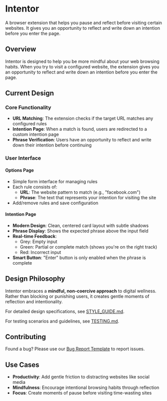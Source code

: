 # Intentor

A browser extension that helps you pause and reflect before visiting certain websites. It gives you an opportunity to reflect and write down an intention before you enter the page.

## Overview

Intentor is designed to help you be more mindful about your web browsing habits. When you try to visit a configured website, the extension gives you an opportunity to reflect and write down an intention before you enter the page.

## Current Design

### Core Functionality

- **URL Matching**: The extension checks if the target URL matches any configured rules
- **Intention Page**: When a match is found, users are redirected to a custom intention page
- **Phrase Verification**: Users have an opportunity to reflect and write down their intention before continuing

### User Interface

#### Options Page

- Simple form interface for managing rules
- Each rule consists of:
  - **URL**: The website pattern to match (e.g., "facebook.com")
  - **Phrase**: The text that represents your intention for visiting the site
- Add/remove rules and save configuration

#### Intention Page

- **Modern Design**: Clean, centered card layout with subtle shadows
- **Phrase Display**: Shows the expected phrase above the input field
- **Real-time Feedback**:
  - Grey: Empty input
  - Green: Partial or complete match (shows you're on the right track)
  - Red: Incorrect input
- **Smart Button**: "Enter" button is only enabled when the phrase is complete

## Design Philosophy

Intentor embraces a **mindful, non-coercive approach** to digital wellness. Rather than blocking or punishing users, it creates gentle moments of reflection and intentionality.

For detailed design specifications, see [STYLE_GUIDE.md](./STYLE_GUIDE.md).

For testing scenarios and guidelines, see [TESTING.md](./TESTING.md).

## Contributing

Found a bug? Please use our [Bug Report Template](./BUG_REPORT_TEMPLATE.md) to report issues.

## Use Cases

- **Productivity**: Add gentle friction to distracting websites like social media
- **Mindfulness**: Encourage intentional browsing habits through reflection
- **Focus**: Create moments of pause before visiting time-wasting sites
